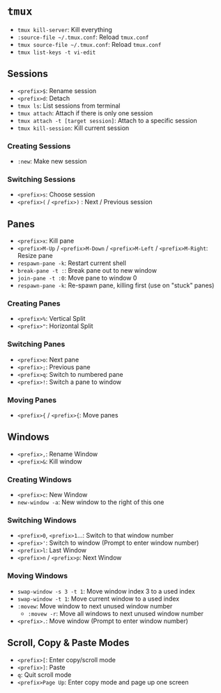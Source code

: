 # `tmux`

* `tmux kill-server`: Kill everything
* `:source-file ~/.tmux.conf`: Reload `tmux.conf`
* `tmux source-file ~/.tmux.conf`: Reload `tmux.conf`
* `tmux list-keys -t vi-edit`

## Sessions

* `<prefix>$`: Rename session
* `<prefix>d`: Detach
* `tmux ls`: List sessions from terminal
* `tmux attach`: Attach if there is only one session
* `tmux attach -t [target session]`: Attach to a specific session
* `tmux kill-session`: Kill current session

### Creating Sessions

* `:new`: Make new session

### Switching Sessions

* `<prefix>s`: Choose session
* `<prefix>(` / `<prefix>)` : Next / Previous session

## Panes

* `<prefix>x`: Kill pane
* `<prefix>M-Up` / `<prefix>M-Down` / `<prefix>M-Left` / `<prefix>M-Right`: Resize pane
* `respawn-pane -k`: Restart current shell
* `break-pane -t :`: Break pane out to new window
* `join-pane -t :0`: Move pane to window 0
* `respawn-pane -k`: Re-spawn pane, killing first (use on "stuck" panes)

### Creating Panes

* `<prefix>%`: Vertical Split
* `<prefix>"`: Horizontal Split

### Switching Panes

* `<prefix>o`: Next pane
* `<prefix>;`: Previous pane
* `<prefix>q`: Switch to numbered pane
* `<prefix>!`: Switch a pane to window

### Moving Panes

* `<prefix>{` / `<prefix>{`: Move panes

## Windows

* `<prefix>,`: Rename Window
* `<prefix>&`: Kill window

### Creating Windows

* `<prefix>c`: New Window
* `new-window -a`: New window to the right of this one

### Switching Windows

* `<prefix>0`, `<prefix>1`...: Switch to that window number
* `<prefix>'`: Switch to window (Prompt to enter window number)	
* `<prefix>l`: Last Window
* `<prefix>n` / `<prefix>p`: Next Window

### Moving Windows

* `swap-window -s 3 -t 1`: Move window index 3 to a used index
* `swap-window -t 1`: Move current window to a used index
* `:movew`: Move window to next unused window number
	* `:movew -r`: Move all windows to next unused window number
* `<prefix>.`: Move window (Prompt to enter window number)

## Scroll, Copy & Paste Modes

* `<prefix>[`: Enter copy/scroll mode
* `<prefix>]`: Paste
* `q`: Quit scroll mode
* `<prefix>Page Up`: Enter copy mode and page up one screen
